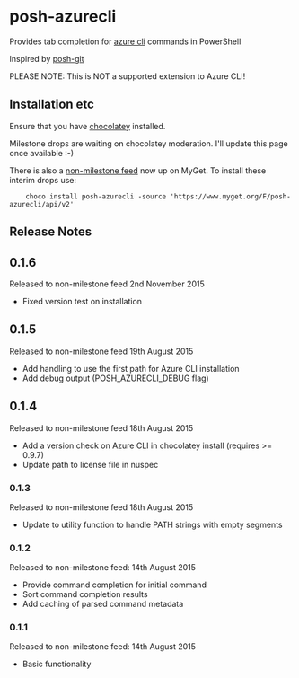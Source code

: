 # posh-azurecli
Provides tab completion for [azure cli](https://azure.microsoft.com/en-us/documentation/articles/xplat-cli/) commands in PowerShell

Inspired by [posh-git](https://github.com/dahlbyk/posh-git)

PLEASE NOTE: This is NOT a supported extension to Azure CLI!

## Installation etc
Ensure that you have [chocolatey](https://chocolatey.org/) installed.


Milestone drops are waiting on chocolatey moderation. I'll update this page once available :-)

There is also a [non-milestone feed](https://www.myget.org/F/posh-azurecli/api/v2) now up on MyGet. 
To install these interim drops use:

```
    choco install posh-azurecli -source 'https://www.myget.org/F/posh-azurecli/api/v2'
```

## Release Notes

## 0.1.6
Released to non-milestone feed 2nd November 2015
* Fixed version test on installation


## 0.1.5
Released to non-milestone feed 19th August 2015
* Add handling to use the first path for Azure CLI installation
* Add debug output (POSH_AZURECLI_DEBUG flag)

## 0.1.4
Released to non-milestone feed 18th August 2015
* Add a version check on Azure CLI in chocolatey install (requires >= 0.9.7)
* Update path to license file in nuspec

### 0.1.3
Released to non-milestone feed 18th August 2015
* Update to utility function to handle PATH strings with empty segments

### 0.1.2 
Released to non-milestone feed: 14th August 2015
* Provide command completion for initial command
* Sort command completion results
* Add caching of parsed command metadata
 
### 0.1.1
Released to non-milestone feed: 14th August 2015
* Basic functionality
